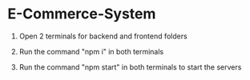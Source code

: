 # E-Commerce-System

01. Open 2 terminals for backend and frontend folders

02. Run the command "npm i" in both terminals

03. Run the command "npm start" in both terminals to start the servers

